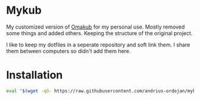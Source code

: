 # Mykub

My customized version of [Omakub](https://omakub.org) for my personal use. Mostly removed some things and added others. Keeping the structure of the original project.

I like to keep my dotfiles in a seperate repository and soft link them. I share them between computers so didn't add them here.

# Installation
```bash
eval "$(wget -qO- https://raw.githubusercontent.com/andrius-ordojan/mykub/main/boot.sh)"
```
